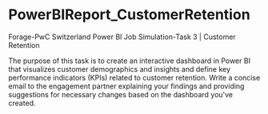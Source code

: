 # PowerBIReport_CustomerRetention 
Forage-PwC Switzerland Power BI Job Simulation-Task 3 | Customer Retention 

The purpose of this task is to create an interactive dashboard in Power BI that visualizes customer demographics and insights and define key performance indicators (KPIs) related to customer retention. Write a concise email to the engagement partner explaining your findings and providing suggestions for necessary changes based on the dashboard you've created.

